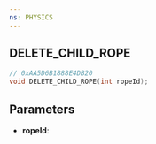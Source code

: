 ```yaml
---
ns: PHYSICS
---
```

## DELETE_CHILD_ROPE

```c
// 0xAA5D6B1888E4DB20
void DELETE_CHILD_ROPE(int ropeId);
```

## Parameters
* **ropeId**:
